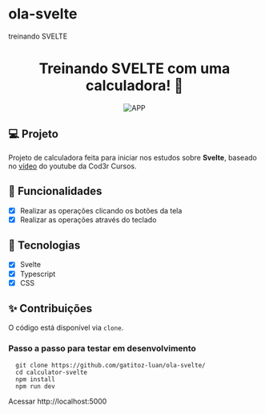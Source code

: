 # ola-svelte
 treinando SVELTE

<h1 align="center">
 Treinando SVELTE com uma calculadora!
 👋
</h1>
<p align="center">
 <img src="https://user-images.githubusercontent.com/15862643/129592584-2ff82a89-f2b7-421f-8339-66a9736e7e35.png" alt="APP"/>
</p>

## 💻 Projeto

Projeto de calculadora feita para iniciar nos estudos sobre **Svelte**, baseado no [vídeo](https://www.youtube.com/watch?v=SVNTizLyuvo) do youtube da Cod3r Cursos.

## 🔨 Funcionalidades

- [x] Realizar as operações clicando os botões da tela
- [x] Realizar as operações através do teclado

## 🔖 Tecnologias

- [x] Svelte
- [x] Typescript
- [x] CSS

## ✨ Contribuições

O código está disponível via `clone`.

### Passo a passo para testar em desenvolvimento

```shell
  git clone https://github.com/gatitoz-luan/ola-svelte/
  cd calculator-svelte
  npm install
  npm run dev
```

Acessar http://localhost:5000
